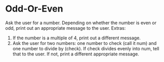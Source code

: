 # Odd-Or-Even
Ask the user for a number. Depending on whether the number is even or odd, print out an appropriate message to the user.
Extras:

1. If the number is a multiple of 4, print out a different message.
2. Ask the user for two numbers: one number to check (call it num) and one number to divide by (check). If check divides evenly into num, tell that to the user. If not, print a different appropriate message.
